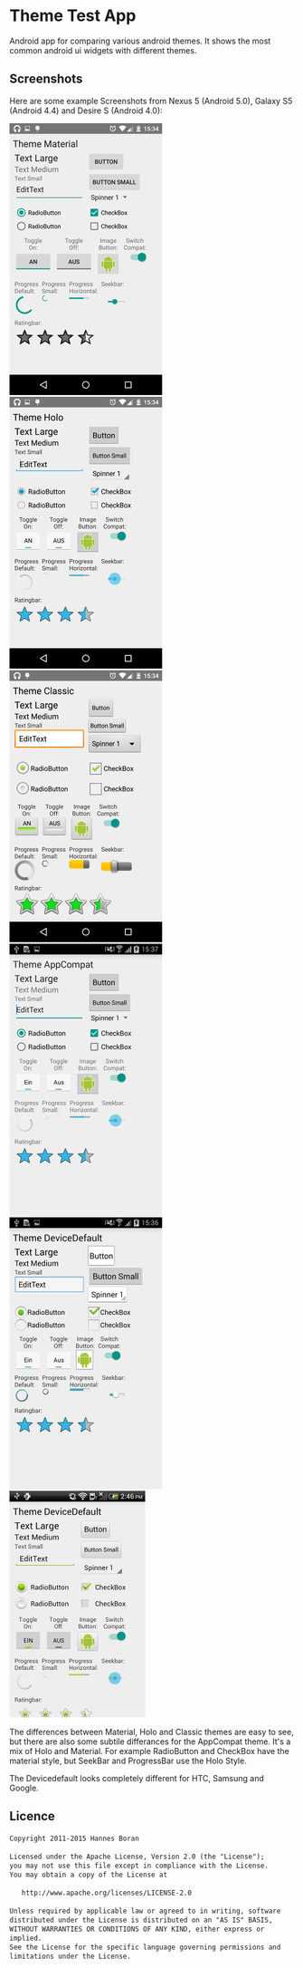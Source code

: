 # Theme Test App
Android app for comparing various android themes. It shows the most common android ui widgets with different themes. 

## Screenshots

Here are some example Screenshots from Nexus 5 (Android 5.0), Galaxy S5 (Android 4.4) and Desire S (Android 4.0):

![N5 Material](Screens/small/N5_Material.png)
![N5 Holo](Screens/small/N5_Holo.png)
![N5 Classic](Screens/small/N5_Classic.png)
![S4 AppCompat](Screens/small/S4_AppCompat.png)
![S4 Devicedefault](Screens/small/S4_Devicedefault.png)
![Desire Devicedefault](Screens/small/DesireS_Devicedefault.png)

The differences between Material, Holo and Classic themes are easy to see, but there are also some subtile differances for the AppCompat theme. It's a mix of Holo and Material. For example RadioButton and CheckBox have the material style, but SeekBar and ProgressBar use the Holo Style. 

The Devicedefault looks completely different for HTC, Samsung and Google.

## Licence
    Copyright 2011-2015 Hannes Boran

    Licensed under the Apache License, Version 2.0 (the "License");
    you may not use this file except in compliance with the License.
    You may obtain a copy of the License at

       http://www.apache.org/licenses/LICENSE-2.0

    Unless required by applicable law or agreed to in writing, software
    distributed under the License is distributed on an "AS IS" BASIS,
    WITHOUT WARRANTIES OR CONDITIONS OF ANY KIND, either express or implied.
    See the License for the specific language governing permissions and
    limitations under the License.
